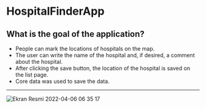 # HospitalFinderApp

## What is the goal of the application?

* People can mark the locations of hospitals on the map.
* The user can write the name of the hospital and, if desired, a comment about the hospital.
* After clicking the save button, the location of the hospital is saved on the list page.
* Core data was used to save the data.

---

![Ekran Resmi 2022-04-06 06 35 17](https://user-images.githubusercontent.com/91677453/161890797-f090b8c5-0e29-4fb2-8332-9ba08f20743f.png)
